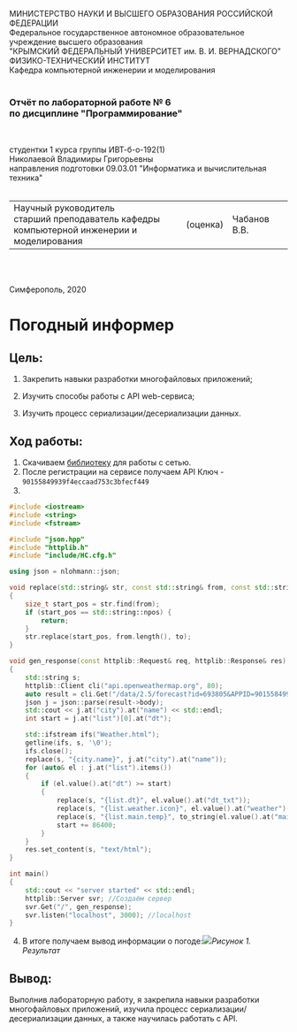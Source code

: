 МИНИСТЕРСТВО НАУКИ  И ВЫСШЕГО ОБРАЗОВАНИЯ РОССИЙСКОЙ ФЕДЕРАЦИИ  
Федеральное государственное автономное образовательное учреждение высшего образования  
"КРЫМСКИЙ ФЕДЕРАЛЬНЫЙ УНИВЕРСИТЕТ им. В. И. ВЕРНАДСКОГО"  
ФИЗИКО-ТЕХНИЧЕСКИЙ ИНСТИТУТ  
Кафедра компьютерной инженерии и моделирования
<br/><br/>
### Отчёт по лабораторной работе № 6<br/> по дисциплине "Программирование"
<br/>

студентки 1 курса группы ИВТ-б-о-192(1)  
Николаевой Владимиры Григорьевны   
направления подготовки 09.03.01 "Информатика и вычислительная техника"    
<br/>

<table>
<tr><td>Научный руководитель<br/> старший преподаватель кафедры<br/> компьютерной инженерии и моделирования</td>
<td>(оценка)</td>
<td>Чабанов В.В.</td>
</tr>
</table>
<br/><br/>

Симферополь, 2020
# Погодный информер<br>
## Цель:<br>
1. Закрепить навыки разработки многофайловыx приложений;

2. Изучить способы работы с API web-сервиса;
3. Изучить процесс сериализации/десериализации данных.

## Ход работы:<br>
1. Скачиваем [библиотеку](https://github.com/yhirose/cpp-httplib) для работы с сетью.
2. После регистрации на сервисе получаем API Ключ - ```90155849939f4eccaad753c3bfecf449```
3. 
```c++
#include <iostream>
#include <string>
#include <fstream>

#include "json.hpp"
#include "httplib.h"
#include "include/HC.cfg.h"

using json = nlohmann::json;

void replace(std::string& str, const std::string& from, const std::string& to)
{
    size_t start_pos = str.find(from);
    if (start_pos == std::string::npos) {
        return;
    }
    str.replace(start_pos, from.length(), to);
}

void gen_response(const httplib::Request& req, httplib::Response& res)
{
    std::string s;
    httplib::Client cli("api.openweathermap.org", 80);
    auto result = cli.Get("/data/2.5/forecast?id=693805&APPID=90155849939f4eccaad753c3bfecf449&units=metric");
    json j = json::parse(result->body);
    std::cout << j.at("city").at("name") << std::endl;
    int start = j.at("list")[0].at("dt");

    std::ifstream ifs("Weather.html");
    getline(ifs, s, '\0');
    ifs.close();
    replace(s, "{city.name}", j.at("city").at("name"));
    for (auto& el : j.at("list").items())
    {
        if (el.value().at("dt") >= start)
        {
            replace(s, "{list.dt}", el.value().at("dt_txt"));
            replace(s, "{list.weather.icon}", el.value().at("weather")[0].at("icon"));
            replace(s, "{list.main.temp}", to_string(el.value().at("main").at("temp")));
            start += 86400;
        }
    }
    res.set_content(s, "text/html");
}

int main()
{
    std::cout << "server started" << std::endl;
    httplib::Server svr; //Создаём сервер
    svr.Get("/", gen_response);
    svr.listen("localhost", 3000); //localhost 
}
```
4. В итоге получаем вывод информации о погоде:![](https://sun1.43222.userapi.com/v5YMbIDA5emsrU-6YcjSW2fnJwg90Qej8FjEzA/vW3h277R5Pc.jpg)*Рисунок 1. Результат*<br>

## Вывод:
Выполнив лабораторную работу, я закрепила навыки разработки многофайловых приложений, изучила процесс сериализации/десериализации данных, а также научилась работать с API.